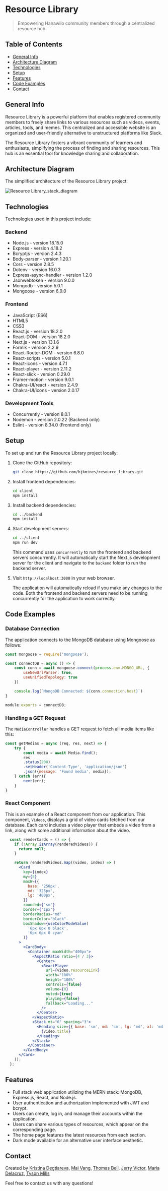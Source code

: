 # Resource Library
> Empowering Hanawilo community members through a centralized resource hub.

## Table of Contents
- [General Info](#general-info)
- [Architecture Diagram](#architecture-diagram)
- [Technologies](#technologies)
- [Setup](#setup)
- [Features](#features)
- [Code Examples](#code-examples)
- [Contact](#contact)

## General Info
Resource Library is a powerful platform that enables registered community members to freely share links to various resources such as videos, events, articles, tools, and memes. This centralized and accessible website is an organized and user-friendly alternative to unstructured platforms like Slack.

The Resource Library fosters a vibrant community of learners and enthusiasts, simplifying the process of finding and sharing resources. This hub is an essential tool for knowledge sharing and collaboration.

## Architecture Diagram
The simplified architecture of the Resource Library project:

![Resource Library_stack_diagram](https://github.com/hjkmines/resource_library/assets/68170283/eaf68083-5804-4f09-961e-aaaa40bf2d45)

## Technologies
Technologies used in this project include:

### Backend
- Node.js - version 18.15.0
- Express - version 4.18.2
- Bcryptjs - version 2.4.3
- Body-parser - version 1.20.1
- Cors - version 2.8.5
- Dotenv - version 16.0.3
- Express-async-handler - version 1.2.0
- Jsonwebtoken - version 9.0.0
- Mongodb - version 5.0.1
- Mongoose - version 6.9.0

### Frontend
- JavaScript (ES6)
- HTML5
- CSS3
- React.js - version 18.2.0
- React-DOM - version 18.2.0
- Next.js - version 13.1.6
- Formik - version 2.2.9
- React-Router-DOM - version 6.8.0
- React-scripts - version 5.0.1
- React-icons - version 4.7.1
- React-player - version 2.11.2
- React-slick - version 0.29.0
- Framer-motion - version 9.0.1
- Chakra-UI/react - version 2.4.9
- Chakra-UI/icons - version 2.0.17

### Development Tools
- Concurrently - version 8.0.1
- Nodemon - version 2.0.22 (Backend only)
- Eslint - version 8.34.0 (Frontend only)

## Setup
To set up and run the Resource Library project locally:

1. Clone the GitHub repository:

   ```bash
   git clone https://github.com/hjkmines/resource_library.git
   ```

2. Install frontend dependencies:

   ```bash
   cd client
   npm install
   ```

3. Install backend dependencies:

   ```bash
   cd ../backend
   npm install
   ```

4. Start development servers:

   ```bash
   cd ../client
   npm run dev
   ```

   This command uses `concurrently` to run the frontend and backend servers concurrently. It will automatically start the Next.js development server for the client and navigate to the `backend` folder to run the backend server.

5. Visit `http://localhost:3000` in your web browser. 

   The application will automatically reload if you make
any changes to the code. Both the frontend and backend servers need to be running concurrently for the application to work correctly.

## Code Examples

### Database Connection

The application connects to the MongoDB database using Mongoose as follows:

```javascript
const mongoose = require('mongoose'); 

const connectDB = async () => {
    const conn = await mongoose.connect(process.env.MONGO_URL, {
        useNewUrlParser: true, 
        useUnifiedTopology: true
    })

    console.log(`MongoDB Connected: ${conn.connection.host}`)
}

module.exports = connectDB;
```

### Handling a GET Request

The `MediaController` handles a GET request to fetch all media items like this:

```javascript
const getMedias = async (req, res, next) => {
    try {
        const media = await Media.find();
        res
        .status(200)
        .setHeader('Content-Type', 'application/json')
        .json({message: 'Found media', media});
    } catch (err){
        next(err);
    }
}
```

### React Component

This is an example of a React component from our application. This component, `Videos`, displays a grid of video cards fetched from our database. Each card includes a video player that embeds a video from a link, along with some additional information about the video.

```jsx
  const renderCards = () => {
    if (!Array.isArray(renderedVideos)) {
      return null;
    }

    return renderedVideos.map((video, index) => (
      <Card
        key={index}
        my={5}
        maxW={{
          base: '250px',
          md: '325px',
          lg: '400px',
        }}
        rounded={'sm'}
        border={'1px'}
        borderRadius="md"
        borderColor="black"
        boxShadow={useColorModeValue(
          '6px 6px 0 black',
          '6px 6px 0 cyan'
        )}
      >
        <CardBody>
          <Container maxWidth="400px">
            <AspectRatio ratio={4 / 3}>
              <Center>
                <ReactPlayer
                  url={video.resourceLink}
                  width="100%"
                  height="100%"
                  controls={false}
                  volume={0}
                  muted={true}
                  playing={false}
                  fallback="Loading..."
                />
              </Center>
            </AspectRatio>
            <Stack mt="6" spacing="3">
              <Heading size={{ base: 'sm', md: 'sm', lg: 'md', xl: 'md' }}>
                {video.title}
              </Heading>
            </Stack>
          </Container>
        </CardBody>
      </Card>
    ));
  };

```

## Features
- Full stack web application utilizing the MERN stack: MongoDB, Express.js, React, and Node.js.
- User authentication and authorization implemented with JWT and bcrypt.
- Users can create, log in, and manage their accounts within the application.
- Users can share various types of resources, which appear on the corresponding page.
- The home page features the latest resources from each section.
- Dark mode available for an alternative user interface aesthetic.

## Contact
Created by [Kristina Degtiareva,](https://www.linkedin.com/in/krisdegtyareva/) [Mai Vang,](https://www.linkedin.com/in/mai-vang-software-engineer/) [Thomas Bell,](https://www.linkedin.com/in/thomasjbell065/) [Jerry Victor,](https://www.linkedin.com/in/jerry-victor-/) [Maria Delacruz,](https://www.linkedin.com/in/dlcrz-maria/) [Tyson Mills](https://www.linkedin.com/in/tmillsdev/) 

Feel free to contact us with any questions!



